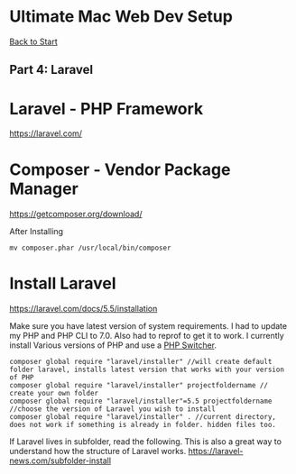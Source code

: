# Ultimate Mac Web Dev Setup

[Back to Start](readme.md)

## Part 4: Laravel

# Laravel - PHP Framework
https://laravel.com/

# Composer - Vendor Package Manager
https://getcomposer.org/download/

After Installing

```
mv composer.phar /usr/local/bin/composer
```

# Install Laravel
https://laravel.com/docs/5.5/installation

Make sure you have latest version of system requirements. I had to update my PHP and PHP CLI to 7.0. Also had to reprof to get it to work. I currently install Various versions of PHP and use a [PHP Switcher](3.Web-Server.md). 

```
composer global require "laravel/installer" //will create default folder laravel, installs latest version that works with your version of PHP
composer global require "laravel/installer" projectfoldername // create your own folder
composer global require "laravel/installer"=5.5 projectfoldername //choose the version of Laravel you wish to install
composer global require "laravel/installer" . //current directory, does not work if something is already in folder. hidden files too.
```

If Laravel lives in subfolder, read the following. This is also a great way to understand how the structure of Laravel works.
https://laravel-news.com/subfolder-install
















